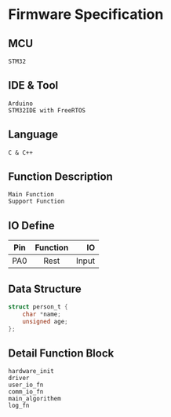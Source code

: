 # Firmware Specification

## MCU

    STM32

## IDE & Tool

    Arduino 
    STM32IDE with FreeRTOS

## Language

    C & C++

## Function Description

    Main Function
    Support Function

## IO Define

| Pin      |      Function      |  IO   |
|----------|:------------------:|------:|
| PA0      |      Rest          |  Input   |

## Data Structure

``` c
struct person_t {
    char *name;
    unsigned age;
};
```

## Detail Function Block

    hardware_init
    driver
    user_io_fn
    comm_io_fn
    main_algorithem
    log_fn